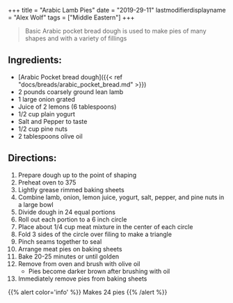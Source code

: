 +++
title = "Arabic Lamb Pies"
date = "2019-29-11"
lastmodifierdisplayname = "Alex Wolf"
tags = ["Middle Eastern"]
+++

> Basic Arabic pocket bread dough is used to make pies of many shapes and with a variety of fillings

## Ingredients:

* [Arabic Pocket bread dough]({{< ref "docs/breads/arabic_pocket_bread.md" >}})
* 2 pounds coarsely ground lean lamb
* 1 large onion grated
* Juice of 2 lemons (6 tablespoons)
* 1/2 cup plain yogurt
* Salt and Pepper to taste
* 1/2 cup pine nuts
* 2 tablespoons olive oil

## Directions:

1. Prepare dough up to the point of shaping
2. Preheat oven to 375
3. Lightly grease rimmed baking sheets
4. Combine lamb, onion, lemon juice, yogurt, salt, pepper, and pine nuts in a large bowl
5. Divide dough in 24 equal portions
6. Roll out each portion to a 6 inch circle
7. Place about 1/4 cup meat mixture in the center of each circle
8. Fold 3 sides of the circle over filing to make a triangle
9. Pinch seams together to seal
10. Arrange meat pies on baking sheets
11. Bake 20-25 minutes or until golden
12. Remove from oven and brush with olive oil
    * Pies become darker brown after brushing with oil
13. Immediately remove pies from baking sheets

{{% alert color='info' %}}
Makes 24 pies
{{% /alert %}}
